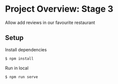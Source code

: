 # Project Overview: Stage 3

Allow add reviews in our favourite restaurant

## Setup

Install dependencies

```sh
$ npm install
```

Run in local

```sh
$ npm run serve
```